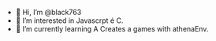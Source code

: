 - 👋 Hi, I’m @black763
- 👀 I’m interested in Javascrpt é C.
- 🌱 I’m currently learning A Creates a games with athenaEnv.

<!---
black763/black763 is a ✨ special ✨ repository because its `README.md` (this file) appears on your GitHub profile.
You can click the Preview link to take a look at your changes.
--->
